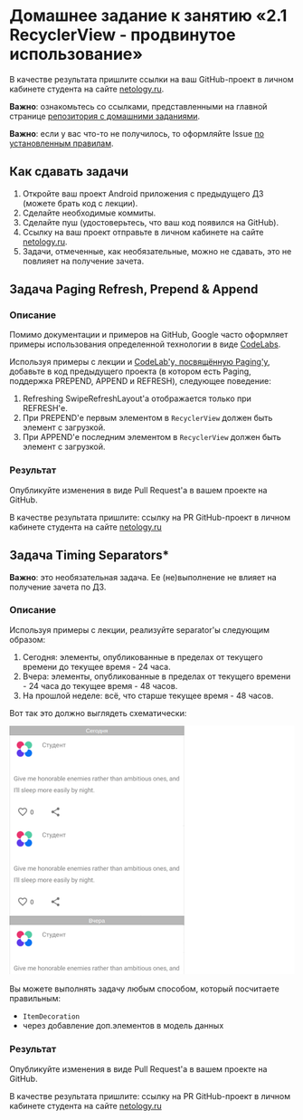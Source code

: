 # Домашнее задание к занятию «2.1 RecyclerView - продвинутое использование»

В качестве результата пришлите ссылки на ваш GitHub-проект в личном кабинете студента на сайте [netology.ru](https://netology.ru).

**Важно**: ознакомьтесь со ссылками, представленными на главной странице [репозитория с домашними заданиями](../README.md).

**Важно**: если у вас что-то не получилось, то оформляйте Issue [по установленным правилам](../report-requirements.md).

## Как сдавать задачи

1. Откройте ваш проект Android приложения с предыдущего ДЗ (можете брать код с лекции).
1. Сделайте необходимые коммиты.
1. Сделайте пуш (удостоверьтесь, что ваш код появился на GitHub).
1. Ссылку на ваш проект отправьте в личном кабинете на сайте [netology.ru](https://netology.ru).
1. Задачи, отмеченные, как необязательные, можно не сдавать, это не повлияет на получение зачета.

## Задача Paging Refresh, Prepend & Append

### Описание

Помимо документации и примеров на GitHub, Google часто оформляет примеры использования определенной технологии в виде [CodeLabs](https://codelabs.developers.google.com/?cat=android).

Используя примеры с лекции и [CodeLab'у, посвящённую Paging'у](https://developer.android.com/codelabs/android-paging), добавьте в код предыдущего проекта (в котором есть Paging, поддержка PREPEND, APPEND и REFRESH), следующее поведение:
1. Refreshing SwipeRefreshLayout'а отображается только при REFRESH'е.
1. При PREPEND'е первым элементом в `RecyclerView` должен быть элемент с загрузкой. 
1. При APPEND'е последним элементом в `RecyclerView` должен быть элемент с загрузкой.

### Результат

Опубликуйте изменения в виде Pull Request'а в вашем проекте на GitHub.

В качестве результата пришлите: ссылку на PR GitHub-проект в личном кабинете студента на сайте [netology.ru](https://netology.ru)

## Задача Timing Separators*

**Важно**: это необязательная задача. Ее (не)выполнение не влияет на получение зачета по ДЗ.

### Описание

Используя примеры с лекции, реализуйте separator'ы следующим образом:
1. Сегодня: элементы, опубликованные в пределах от текущего времени до текущее время - 24 часа.
2. Вчера: элементы, опубликованные в пределах от текущего времени - 24 часа до текущее время - 48 часов.
3. На прошлой неделе: всё, что старше текущее время - 48 часов.

Вот так это должно выглядеть схематически:

![](pic/separators.png)

Вы можете выполнять задачу любым способом, который посчитаете правильным:
* `ItemDecoration`
* через добавление доп.элементов в модель данных

### Результат

Опубликуйте изменения в виде Pull Request'а в вашем проекте на GitHub.

В качестве результата пришлите: ссылку на PR GitHub-проект в личном кабинете студента на сайте [netology.ru](https://netology.ru)
